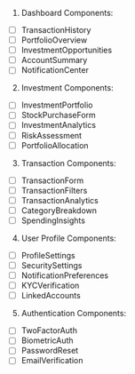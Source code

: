 1. Dashboard Components:
- [ ] TransactionHistory
- [ ] PortfolioOverview
- [ ] InvestmentOpportunities
- [ ] AccountSummary
- [ ] NotificationCenter

2. Investment Components:
- [ ] InvestmentPortfolio
- [ ] StockPurchaseForm
- [ ] InvestmentAnalytics
- [ ] RiskAssessment
- [ ] PortfolioAllocation

3. Transaction Components:
- [ ] TransactionForm
- [ ] TransactionFilters
- [ ] TransactionAnalytics
- [ ] CategoryBreakdown
- [ ] SpendingInsights

4. User Profile Components:
- [ ] ProfileSettings
- [ ] SecuritySettings
- [ ] NotificationPreferences
- [ ] KYCVerification
- [ ] LinkedAccounts

5. Authentication Components:
- [ ] TwoFactorAuth
- [ ] BiometricAuth
- [ ] PasswordReset
- [ ] EmailVerification